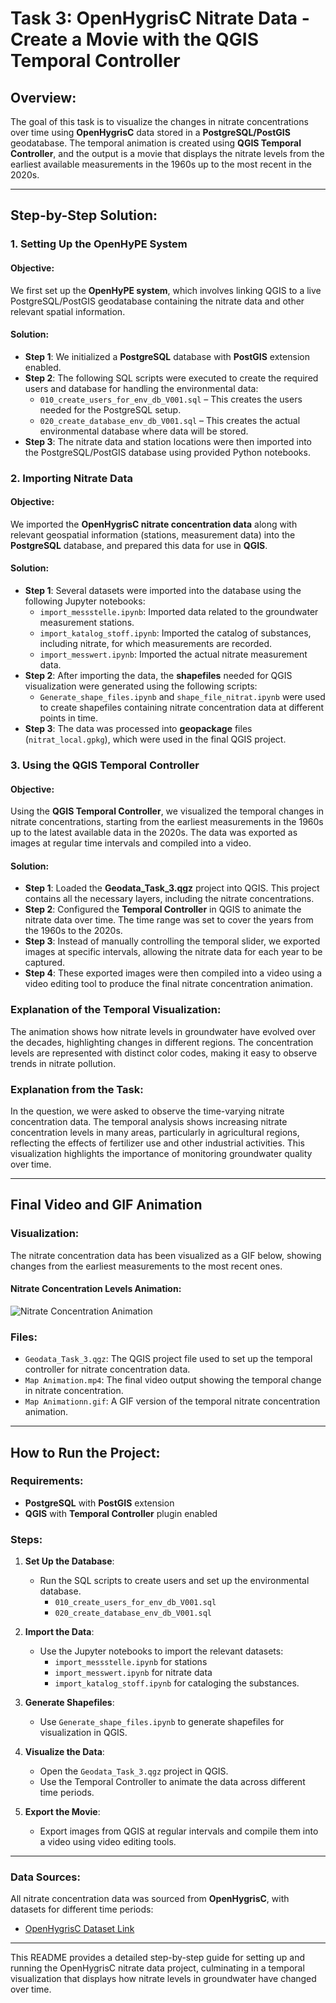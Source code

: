 # Task 3: OpenHygrisC Nitrate Data - Create a Movie with the QGIS Temporal Controller

## Overview:

The goal of this task is to visualize the changes in nitrate concentrations over time using **OpenHygrisC** data stored in a **PostgreSQL/PostGIS** geodatabase. The temporal animation is created using **QGIS Temporal Controller**, and the output is a movie that displays the nitrate levels from the earliest available measurements in the 1960s up to the most recent in the 2020s.

---

## Step-by-Step Solution:

### 1. **Setting Up the OpenHyPE System**

#### Objective:
We first set up the **OpenHyPE system**, which involves linking QGIS to a live PostgreSQL/PostGIS geodatabase containing the nitrate data and other relevant spatial information. 

#### Solution:
- **Step 1**: We initialized a **PostgreSQL** database with **PostGIS** extension enabled.
- **Step 2**: The following SQL scripts were executed to create the required users and database for handling the environmental data:
    - `010_create_users_for_env_db_V001.sql` – This creates the users needed for the PostgreSQL setup.
    - `020_create_database_env_db_V001.sql` – This creates the actual environmental database where data will be stored.
- **Step 3**: The nitrate data and station locations were then imported into the PostgreSQL/PostGIS database using provided Python notebooks.

### 2. **Importing Nitrate Data**

#### Objective:
We imported the **OpenHygrisC nitrate concentration data** along with relevant geospatial information (stations, measurement data) into the **PostgreSQL** database, and prepared this data for use in **QGIS**.

#### Solution:
- **Step 1**: Several datasets were imported into the database using the following Jupyter notebooks:
    - `import_messstelle.ipynb`: Imported data related to the groundwater measurement stations.
    - `import_katalog_stoff.ipynb`: Imported the catalog of substances, including nitrate, for which measurements are recorded.
    - `import_messwert.ipynb`: Imported the actual nitrate measurement data.
- **Step 2**: After importing the data, the **shapefiles** needed for QGIS visualization were generated using the following scripts:
    - `Generate_shape_files.ipynb` and `shape_file_nitrat.ipynb` were used to create shapefiles containing nitrate concentration data at different points in time.
- **Step 3**: The data was processed into **geopackage** files (`nitrat_local.gpkg`), which were used in the final QGIS project.

### 3. **Using the QGIS Temporal Controller**

#### Objective:
Using the **QGIS Temporal Controller**, we visualized the temporal changes in nitrate concentrations, starting from the earliest measurements in the 1960s up to the latest available data in the 2020s. The data was exported as images at regular time intervals and compiled into a video.

#### Solution:
- **Step 1**: Loaded the **Geodata_Task_3.qgz** project into QGIS. This project contains all the necessary layers, including the nitrate concentrations.
- **Step 2**: Configured the **Temporal Controller** in QGIS to animate the nitrate data over time. The time range was set to cover the years from the 1960s to the 2020s.
- **Step 3**: Instead of manually controlling the temporal slider, we exported images at specific intervals, allowing the nitrate data for each year to be captured.
- **Step 4**: These exported images were then compiled into a video using a video editing tool to produce the final nitrate concentration animation.

### Explanation of the Temporal Visualization:
The animation shows how nitrate levels in groundwater have evolved over the decades, highlighting changes in different regions. The concentration levels are represented with distinct color codes, making it easy to observe trends in nitrate pollution.

### Explanation from the Task:
In the question, we were asked to observe the time-varying nitrate concentration data. The temporal analysis shows increasing nitrate concentration levels in many areas, particularly in agricultural regions, reflecting the effects of fertilizer use and other industrial activities. This visualization highlights the importance of monitoring groundwater quality over time.

---

## Final Video and GIF Animation

### Visualization:
The nitrate concentration data has been visualized as a GIF below, showing changes from the earliest measurements to the most recent ones.

#### Nitrate Concentration Levels Animation:
![Nitrate Concentration Animation](Map%20Animation.gif)

### Files:
- `Geodata_Task_3.qgz`: The QGIS project file used to set up the temporal controller for nitrate concentration data.
- `Map Animation.mp4`: The final video output showing the temporal change in nitrate concentration.
- `Map Animationn.gif`: A GIF version of the temporal nitrate concentration animation.

---

## How to Run the Project:

### Requirements:
- **PostgreSQL** with **PostGIS** extension
- **QGIS** with **Temporal Controller** plugin enabled

### Steps:
1. **Set Up the Database**:
   - Run the SQL scripts to create users and set up the environmental database.
     - `010_create_users_for_env_db_V001.sql`
     - `020_create_database_env_db_V001.sql`
   
2. **Import the Data**:
   - Use the Jupyter notebooks to import the relevant datasets:
     - `import_messstelle.ipynb` for stations
     - `import_messwert.ipynb` for nitrate data
     - `import_katalog_stoff.ipynb` for cataloging the substances.
   
3. **Generate Shapefiles**:
   - Use `Generate_shape_files.ipynb` to generate shapefiles for visualization in QGIS.
   
4. **Visualize the Data**:
   - Open the `Geodata_Task_3.qgz` project in QGIS.
   - Use the Temporal Controller to animate the data across different time periods.
   
5. **Export the Movie**:
   - Export images from QGIS at regular intervals and compile them into a video using video editing tools.

---

### Data Sources:
All nitrate concentration data was sourced from **OpenHygrisC**, with datasets for different time periods:
- [OpenHygrisC Dataset Link](https://www.opengeodata.nrw.de/produkte/umwelt_klima/wasser/grundwasser/hygrisc/)

---

This README provides a detailed step-by-step guide for setting up and running the OpenHygrisC nitrate data project, culminating in a temporal visualization that displays how nitrate levels in groundwater have changed over time.
